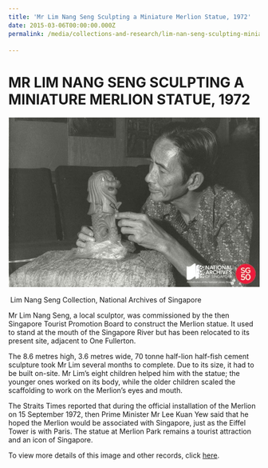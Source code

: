 ```yaml
---
title: 'Mr Lim Nang Seng Sculpting a Miniature Merlion Statue, 1972'
date: 2015-03-06T00:00:00.000Z
permalink: /media/collections-and-research/lim-nan-seng-sculpting-miniature-merlion/

---
```



<iframe id="pxcelframe" src="//t.sharethis.com/a/t_.htm?ver=0.345.16984&amp;cid=c010#rnd=1577952223359&amp;cid=c010&amp;dmn=www.nas.gov.sg&amp;tt=t.dhj&amp;dhjLcy=54&amp;lbl=pxcel&amp;flbl=pxcel&amp;ll=d&amp;ver=0.345.16984&amp;ell=d&amp;cck=__stid&amp;pn=%2Fblogs%2Farchivistpick%2Fmr-lim-nang-seng-sculpting-a-miniature-merlion-statue-1972%2F&amp;qs=na&amp;rdn=www.nas.gov.sg&amp;rpn=%2Fblogs%2Farchivistpick%2F2015%2F03%2F&amp;rqs=na&amp;cc=SG&amp;cont=AS&amp;ipaddr=" style="display: none;"></iframe>

# MR LIM NANG SENG SCULPTING A MINIATURE MERLION STATUE, 1972

![Lim Nang Seng Collection, National Archives of Singapore](../../../images/blogs/2015-03-06-L.jpg)

​											Lim Nang Seng Collection, National Archives of Singapore

Mr Lim Nang Seng, a local sculptor, was commissioned by the then Singapore Tourist Promotion Board to construct the Merlion statue. It used to stand at the mouth of the Singapore River but has been relocated to its present site, adjacent to One Fullerton.

The 8.6 metres high, 3.6 metres wide, 70 tonne half-lion half-fish cement sculpture took Mr Lim several months to complete. Due to its size, it had to be built on-site. Mr Lim’s eight children helped him with the statue; the younger ones worked on its body, while the older children scaled the scaffolding to work on the Merlion’s eyes and mouth.

The Straits Times reported that during the official installation of the Merlion on 15 September 1972, then Prime Minister Mr Lee Kuan Yew said that he hoped the Merlion would be associated with Singapore, just as the Eiffel Tower is with Paris. The statue at Merlion Park remains a tourist attraction and an icon of Singapore.

To view more details of this image and other records, click [here](http://www.nas.gov.sg/archivesonline/photographs/record-details/d365ff22-1161-11e3-83d5-0050568939ad).